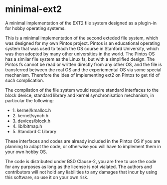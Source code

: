 # minimal-ext2
A minimal implementation of the EXT2 file system designed as a plugin-in for hobby operating systems.

This is a minimal implementation of the second exteded file system, which was designed for my own Pintos project. Pintos is an educational operating system that was used to teach the OS course in Stanford University, which was then adopted by many other universities in the world. The Pintos OS has a similar file system as the Linux fs, but with a simplified design. The Pintos fs cannot be read or written directly from any other OS, and the file is transferred between the real OS and the experiemental OS via some special mechanism. Therefore the idea of implementing ext2 on Pintos to get rid of such complication.

The compilation of the file system would require standard interfaces to the block device, standard library and kernel synchronisation mechanism, in particular the following:
<ul>
<li>	1. kernel/kmalloc.h </li>
<li>	2. kernel/synch.h </li>
<li>	3. devices/block.h </li>
<li>	4. lib/bitmap.h </li>
<li>	5. Standard C Library </li>
</ul>
These interfaces and codes are already included in the Pintos OS if you are planning to adapt the code, or otherwise you will have to implement them in your own hobby OS.

The code is distributed under BSD Clause-2, you are free to use the code for any purposes as long as the license is not vialated. The authors and contributors will not hold any liabilities to any damages that incur by using this software, so use it on your own risk.
